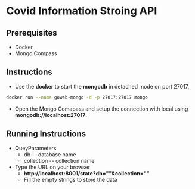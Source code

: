 # Covid Information Stroing API

## Prerequisites
* Docker
* Mongo Compass

## Instructions
* Use the **docker** to start the **mongodb** in detached mode on port 27017.
```bash
docker run --name goweb-mongo -d -p 27017:27017 mongo
```
* Open the Mongo Comapass and setup the connection with local using **mongodb://localhost:27017**.

## Running Instructions
* QueyParameters
    * db -- database name
    * collection -- collection name 
* Type the URL on your browser
    * **http://localhost:8001/state?db=""&collection=""**
    * Fill the empty strings to store the data



